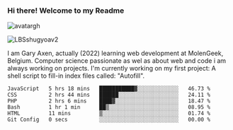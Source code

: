 ### Hi there! Welcome to my Readme 
![avatargh](https://user-images.githubusercontent.com/22075644/164934471-9e8af8ff-56fa-42c4-8061-5c7410433886.png)

![LBSshugyoav2](https://user-images.githubusercontent.com/22075644/164934218-25b846e8-bf56-4a0e-bd88-ab444310d7a8.png)



I am Gary Axen, actually (2022) learning web development at MolenGeek, Belgium.
Computer science passionate as wel as about web and code i am always working on projects.
I'm currently working on my first project: A shell script to fill-in index files called: "Autofill". 
<!--START_SECTION:waka-->

```text
JavaScript   5 hrs 18 mins   ███████████▓░░░░░░░░░░░░░   46.73 %
CSS          2 hrs 44 mins   ██████░░░░░░░░░░░░░░░░░░░   24.11 %
PHP          2 hrs 6 mins    ████▓░░░░░░░░░░░░░░░░░░░░   18.47 %
Bash         1 hr 1 min      ██▒░░░░░░░░░░░░░░░░░░░░░░   08.95 %
HTML         11 mins         ▒░░░░░░░░░░░░░░░░░░░░░░░░   01.74 %
Git Config   0 secs          ░░░░░░░░░░░░░░░░░░░░░░░░░   00.00 %
```

<!--END_SECTION:waka-->

<!--
**LeBigSky/LebigSky** is a ✨ _special_ ✨ repository because its `README.md` (this file) appears on your GitHub profile.


as to get you started:

- 🔭 I’m currently working on ...
- 🌱 I’m currently learning ...
- 👯 I’m looking to collaborate on ...
- 🤔 I’m looking for help with ...
- 💬 Ask me about ...
- 📫 How to reach me: ...
- 😄 Pronouns: ...
- ⚡ Fun fact: ...
-->
